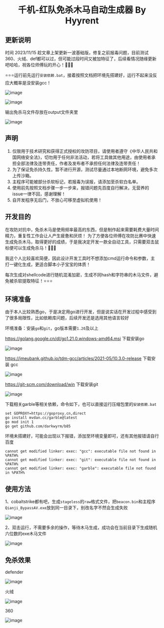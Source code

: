 
<h1 align="center">千机-红队免杀木马自动生成器 By Hyyrent</h1>

## 更新说明

时间 2023/11/15 趁文章上架更新一波基础版，修复之前报毒问题，目前测试360、火绒、def都可以过，但可能过段时间又被加特征了，后续看情况随缘更新吧哈哈，祝各位师傅玩的开心！🤡🤡🤡

⭐⭐⭐运行前先运行`安装依赖.bat`，接着按照文档把环境先搭建好，运行不起来没反应大概率是没安装gcc！

![image](https://github.com/Pizz33/Qianji/assets/88339946/88e6fbe5-63bb-4ed9-9b81-21e548798eab)

![image](https://github.com/Pizz33/Qianji/assets/88339946/f38462a3-73fc-488e-aee8-f020c33b5589)

输出免杀马文件存放在output文件夹里

![image](https://github.com/Pizz33/Qianji/assets/88339946/863b2dbd-122b-4543-af3e-990ee238357d)


## 声明

1. 仅限用于技术研究和获得正式授权的攻防项目，请使用者遵守《中华人民共和国网络安全法》，切勿用于任何非法活动，若将工具做其他用途，由使用者承担全部法律及连带责任，作者及发布者不承担任何法律及连带责任！
2. 为了保证免杀持久性，暂不进行开源，测试尽量通过本地断网环境，避免多次上传沙箱。
3. 主程序可能被部分杀软标记，若报毒为误报，请添加至杀软白名单。
4. 使用前先按照文档步骤一步一步来，报错问题先百度自行解决，无营养的issue一律不回，感谢理解！
5. 自开发程序无后门，不放心可移至虚拟机使用！

## 开发目的

在攻防对抗中，免杀木马是使用频率最高的东西，但是制作起来需要耗费大量时间精力，重复性工作会让人产生疲惫和厌烦！
为了方便各位师傅在攻防比赛中快速生成免杀木马，取得更好的成绩，于是我决定开发一款全自动工具，只需要双击鼠标便可以生成免杀马！🤡🤡🤡 

我这个人比较喜欢简便，因此设计开发工具时不想添加cmd运行命令和参数，主打一键化生成，更适合脚本小子宝宝的体质！

每次生成对shellcode进行随机混淆加密，生成不同hash和字符串的木马文件，避免被杀软提取特征！⭐⭐⭐

## 环境准备

由于本人比较熟悉go，于是决定用go进行开发，但是说实话在开发过程中感受到了很多局限性，比如依赖库问题，后续开发还是选用其他语言较好

环境准备：安装`go`和`git`，go版本需要`1.20`及以上

https://golang.google.cn/dl/go1.21.0.windows-amd64.msi 下载安装go

![image](https://github.com/Pizz33/Qianji/assets/88339946/4643a8ea-0eb3-47a5-834a-4cf4538e9c04)

https://jmeubank.github.io/tdm-gcc/articles/2021-05/10.3.0-release 下载安装 gcc

![image](https://github.com/Pizz33/Qianji/assets/88339946/08e88ebd-4742-4778-954a-afce7c6d6ec9)

 https://git-scm.com/download/win  下载安装git

![image](https://github.com/Pizz33/Qianji/assets/88339946/9a049473-cb1a-4005-9521-4576d745d392)


下载相关garble等相关依赖，命令如下，也可以直接运行压缩包里的`安装依赖.bat`

```
set GOPROXY=https://goproxy.cn,direct
go install mvdan.cc/garble@latest
go mod init 1
go get github.com/darkwyrm/b85
```

环境未搭建好，可能会出现以下报错，添加至环境变量即可，还有其他报错请自行百度

```
cannot get modified linker: exec: "gcc": executable file not found in %PATH%
cannot get modified linker: exec: "git": executable file not found in %PATH%
cannot get modified linker: exec: "garble": executable file not found in %PATH%
```

## 使用方法


1、cobaltstrike都有吧，生成`stageless`的`raw`格式文件，把`beacon.bin`和主程序`Qianji_BypassAV.exe`放到同一目录下，别改名字不然会生成失败

![image](https://github.com/Pizz33/Qianji/assets/88339946/26436df3-f8b4-4dc1-89af-1ac3e7f07e45)


2、双击运行，不需要多余的操作，等待木马生成，成功会在当前目录下生成随机六位数的exe木马文件

![image](https://github.com/Pizz33/Qianji/assets/88339946/dc004f1c-2b62-470d-9a32-1fc8f4d360ad)


## 免杀效果

defender

![image](https://github.com/Pizz33/Qianji/assets/88339946/a50fbf65-7aa3-4fcb-b48e-f84ac96e8395)


火绒

![image](https://github.com/Pizz33/Qianji/assets/88339946/aba329c1-1573-45a7-992c-c6072f8a74dc)


360

![image](https://github.com/Pizz33/Qianji/assets/88339946/5b71193c-b2b0-4adb-9883-beac56cae7f3)
